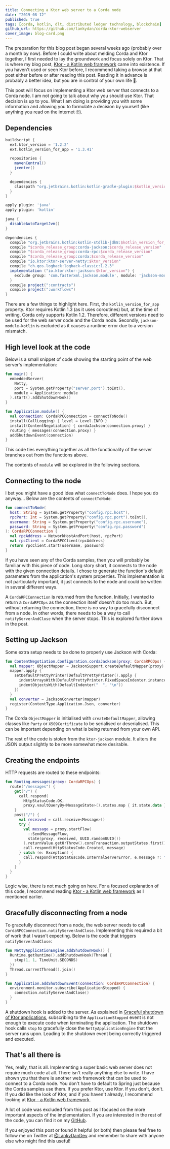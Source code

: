 ```yaml
---
title: Connecting a Ktor web server to a Corda node
date: "2019-08-12"
published: true
tags: [corda, kotlin, dlt, distributed ledger technology, blockchain]
github_url: https://github.com/lankydan/corda-ktor-webserver
cover_image: blog-card.png
---
```


The preparation for this blog post began several weeks ago (probably over a month by now). Before I could write about melding Corda and Ktor together, I first needed to lay the groundwork and focus solely on Ktor. That is where my blog post, [Ktor - a Kotlin web framework](https://lankydan.dev/ktor-a-kotlin-web-framework) came into existence. If you haven't used or seen Ktor before, I recommend taking a browse at that post either before or after reading this post. Reading it in advance is probably a better idea, but you are in control of your own life 🤷.

This post will focus on implementing a Ktor web server that connects to a Corda node. I am not going to talk about why you should use Ktor. That decision is up to you. What I am doing is providing you with some information and allowing you to formulate a decision by yourself (like anything you read on the internet 🙄).

## Dependencies

```groovy
buildscript {
  ext.ktor_version = '1.2.2'
  ext.kotlin_version_for_app = '1.3.41'

  repositories {
    mavenCentral()
    jcenter()
  }

  dependencies {
    classpath "org.jetbrains.kotlin:kotlin-gradle-plugin:$kotlin_version_for_app"
  }
}

apply plugin: 'java'
apply plugin: 'kotlin'

java {
  disableAutoTargetJvm()
}

dependencies {
  compile "org.jetbrains.kotlin:kotlin-stdlib-jdk8:$kotlin_version_for_app"
  compile "$corda_release_group:corda-jackson:$corda_release_version"
  compile "$corda_release_group:corda-rpc:$corda_release_version"
  compile "$corda_release_group:corda:$corda_release_version"
  compile "io.ktor:ktor-server-netty:$ktor_version"
  compile "ch.qos.logback:logback-classic:1.2.3"
  implementation ("io.ktor:ktor-jackson:$ktor_version") {
    exclude group: 'com.fasterxml.jackson.module', module: 'jackson-module-kotlin'
  }
  compile project(":contracts")
  compile project(":workflows")
}
```

There are a few things to highlight here. First, the `kotlin_version_for_app` property. Ktor requires Kotlin 1.3 (as it uses coroutines) but, at the time of writing, Corda only supports Kotlin 1.2. Therefore, different versions need to be used for the web server code and the Corda node. Secondly, `jackson-module-kotlin` is excluded as it causes a runtime error due to a version mismatch.

## High level look at the code

Below is a small snippet of code showing the starting point of the web server's implementation:

```kotlin
fun main() {
  embeddedServer(
    Netty,
    port = System.getProperty("server.port").toInt(),
    module = Application::module
  ).start().addShutdownHook()
}

fun Application.module() {
  val connection: CordaRPCConnection = connectToNode()
  install(CallLogging) { level = Level.INFO }
  install(ContentNegotiation) { cordaJackson(connection.proxy) }
  routing { messages(connection.proxy) }
  addShutdownEvent(connection)
}
```

This code ties everything together as all the functionality of the server branches out from the functions above.

The contents of `module` will be explored in the following sections.

## Connecting to the node

I bet you might have a good idea what `connectToNode` does. I hope you do anyway... Below are the contents of `connectToNode`:

```kotlin
fun connectToNode(
  host: String = System.getProperty("config.rpc.host"),
  rpcPort: Int = System.getProperty("config.rpc.port").toInt(),
  username: String = System.getProperty("config.rpc.username"),
  password: String = System.getProperty("config.rpc.password")
): CordaRPCConnection {
  val rpcAddress = NetworkHostAndPort(host, rpcPort)
  val rpcClient = CordaRPCClient(rpcAddress)
  return rpcClient.start(username, password)
}
```

If you have seen any of the Corda samples, then you will probably be familiar with this piece of code. Long story short, it connects to the node with the given connection details. I chose to generate the function's default parameters from the application's system properties. This implementation is not particularly important, it just connects to the node and could be written in several different ways.

A `CordaRPCConnection` is returned from the function. Initially, I wanted to return a `CordaRPCOps` as the connection itself doesn't do too much. But, without returning the connection, there is no way to gracefully disconnect from a node. In other words, there needs to be a way to call `notifyServerAndClose` when the server stops. This is explored further down in the post.

## Setting up Jackson

Some extra setup needs to be done to properly use Jackson with Corda:

```kotlin
fun ContentNegotiation.Configuration.cordaJackson(proxy: CordaRPCOps) {
  val mapper: ObjectMapper = JacksonSupport.createDefaultMapper(proxy)
  mapper.apply {
    setDefaultPrettyPrinter(DefaultPrettyPrinter().apply {
      indentArraysWith(DefaultPrettyPrinter.FixedSpaceIndenter.instance)
      indentObjectsWith(DefaultIndenter("  ", "\n"))
    })
  }
  val converter = JacksonConverter(mapper)
  register(ContentType.Application.Json, converter)
}
```

The Corda `ObjectMapper` is initialised with `createDefaultMapper`, allowing classes like `Party` or `X509Certificate` to be serialised or deserialised. This can be important depending on what is being returned from your own API.

The rest of the code is stolen from the `ktor-jackson` module. It alters the JSON output slightly to be more somewhat more desirable.

## Creating the endpoints

HTTP requests are routed to these endpoints:

```kotlin
fun Routing.messages(proxy: CordaRPCOps) {
  route("/messages") {
    get("/") {
      call.respond(
        HttpStatusCode.OK,
        proxy.vaultQueryBy<MessageState>().states.map { it.state.data })
    }
    post("/") {
      val received = call.receive<Message>()
      try {
        val message = proxy.startFlow(
          ::SendMessageFlow,
          state(proxy, received, UUID.randomUUID())
        ).returnValue.getOrThrow().coreTransaction.outputStates.first() as MessageState
        call.respond(HttpStatusCode.Created, message)
      } catch (e: Exception) {
        call.respond(HttpStatusCode.InternalServerError, e.message ?: "Something went wrong")
      }
    }
  }
}
```

Logic wise, there is not much going on here. For a focused explanation of this code, I recommend reading [Ktor - a Kotlin web framework](https://lankydan.dev/ktor-a-kotlin-web-framework) as I mentioned earlier.

## Gracefully disconnecting from a node

To gracefully disconnect from a node, the web server needs to call `CordaRPCConnection.notifyServerAndClose`. Implementing this required a bit of work that I wasn't expecting. Below is the code that triggers `notifyServerAndClose`:

```kotlin
fun NettyApplicationEngine.addShutdownHook() {
  Runtime.getRuntime().addShutdownHook(Thread {
    stop(1, 1, TimeUnit.SECONDS)
  })
  Thread.currentThread().join()
}

fun Application.addShutdownEvent(connection: CordaRPCConnection) {
  environment.monitor.subscribe(ApplicationStopped) {
    connection.notifyServerAndClose()
  }
}
```

A shutdown hook is added to the server. As explained in [Graceful shutdown of Ktor applications](https://dev.to/viniciusccarvalho/graceful-shutdown-of-ktor-applications-1h53), subscribing to the `ApplicationStopped` event is not enough to execute code when terminating the application. The shutdown hook calls `stop` to gracefully close the `NettyApplicationEngine` that the server runs upon. Leading to the shutdown event being correctly triggered and executed.

## That's all there is

Yes, really, that is all. Implementing a super basic web server does not require much code at all. There isn't really anything else to write. I have shown you that there is another web framework that can be used to connect to a Corda node. You don't have to default to Spring just because the Corda samples use them. If you prefer Ktor, use Ktor. If you don't, don't. If you did like the look of Ktor, and if you haven't already, I recommend looking at [Ktor - a Kotlin web framework](https://lankydan.dev/ktor-a-kotlin-web-framework).

A lot of code was excluded from this post as I focused on the more important aspects of the implementation. If you are interested in the rest of the code, you can find it on my [GitHub](https://github.com/lankydan/corda-ktor-webserver).

If you enjoyed this post or found it helpful (or both) then please feel free to follow me on Twitter at [@LankyDanDev](https://twitter.com/LankyDanDev) and remember to share with anyone else who might find this useful!
